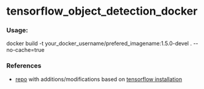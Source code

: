 # tensorflow_object_detection_docker

### Usage:
docker build -t your_docker_username/prefered_imagename:1.5.0-devel . --no-cache=true

### References
  - [repo](https://github.com/sofwerx/android-tensorflow-object-detection/blob/master/Dockerfile) with additions/modifications based on [tensorflow installation](https://github.com/tensorflow/models/blob/master/research/object_detection/g3doc/installation.md)
